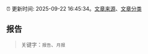 :alarm_clock: 更新时间: 2025-09-22 16:45:34。[文章来源](/README.md)、[文章分类](/TAGS.md)

## 报告


> 关键字：`报告`、`月报`



